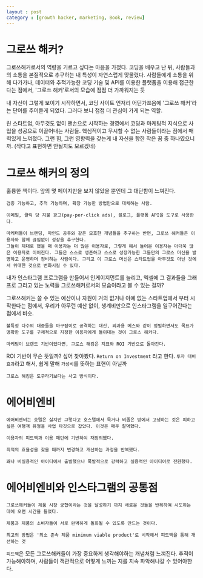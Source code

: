 ```yaml
---
layout : post
category : [growth hacker, marketing, Book, review]
---
```


# 그로쓰 해커?

그로쓰해커로서의 역량을 기르고 싶다는 마음을 가졌다. 
코딩을 배우고 난 뒤, 사람들과의 소통을 본질적으로 추구하는 내 특성이 자연스럽게 맞물렸다. 
사람들에게 소통을 위해 다가가나, 데이터와 추적가능한 코딩 기술 및 API를 이용한 플랫폼을 이용해 접근한다는 점에서, '그로쓰 해커'로서의 모습에 점점 더 가까워지는 듯

내 자신이 그렇게 보이기 시작하면서,
코딩 사이트 언저리 어딘가쯔음에 '그로쓰 해커'라는 단어를 주어듣게 되었다.
그러다 보니 점점 더 관심이 가게 되는 역할.

린 스타트업, 아무것도 없이 맨손으로 시작하는 경영에서 코딩과 마케팅적 지식으로 사업을 성공으로 이끌어내는 사람들.
핵심적이고 무시할 수 없는 사람들이라는 점에서 매력있게 느껴졌다.
그런 힘, 그런 영향력을 갖는게 내 자신을 향한 작은 꿈 중 하나였으니까.
(작다고 표현하면 안될지도 모르겠네)




# 그로쓰 해커의 정의

훌륭한 책이다.
앞의 몇 페이지만을 보지 않았을 뿐인데
그 대단함이 느껴진다.

```
검증 가능하고, 추적 가능하며, 확장 가능한 방법만으로 대체하는 사람.

이메일, 클릭 당 지불 광고(pay-per-click ads), 블로그, 플랫폼 API을 도구로 사용한다.

마케터들이 브랜딩, 마인드 공유와 같은 모호한 개념들을 추구하는 반면, 그로쓰 해커들은 이용자와 함께 끊임없이 성장을 추구한다.
그들이 제대로 했을 때 이용자는 더 많은 이용자로, 그렇게 해서 들어온 이용자는 더더욱 많은 이용자로 이어진다. 그들은 스스로 생존하고 스스로 성장가능한 그들만의 그로스 머신을 발명하고 운영하며 정비하는 사람이다. 그리고 이 그로스 머신은 스타트업을 아무것도 아닌 것에서 위대한 것으로 변화시킬 수 있다.
```

내가 인스타그램 프로그램을 만들어서 인게이지먼트를 늘리고, 엑셀에 그 결과들을 그래프로 그리고 있는 노력들 그로쓰해커로서의 모습이라고 볼 수 있는 걸까?


그로쓰해커는 쓸 수 있는 예산이나 자원이 거의 없거나 아예 없는 스타트업에서 부터 시작한다는 점에서, 우리가 아무런 예산 없이, 생계비만으로 인스타그램을 일구어간다는 점에서 비슷.

```
불특정 다수의 대중들을 마구잡이로 공격하는 대신, 외과용 메스와 같이 정밀하면서도 목표가 명확한 도구를 구체적으로 지정한 이용자에게 들이대는 것이 그로스 해커다.
```


```
마케팅이 브랜드 기반이었다면, 그로스 해킹은 지표와 ROI 기반으로 돌아간다.
```
ROI 기반이 무슨 뜻일까? 싶어 찾아봤다.
`Return on Investment` 라고 한다.
`투자 대비 효과`라고 해서, 쉽게 말해 `가성비`를 뜻하는 표현이 아닐까

```
그로스 해킹은 도구라기보다는 사고 방식이다.
```

# 에어비엔비

```
에어비엔비는 호텔은 싫지만 그렇다고 호스텔에서 묵거나 비좁은 방에서 고생하는 것은 피하고 싶은 여행객 유형을 사업 타깃으로 잡았다. 이것은 매우 잘먹혔다.

이용자의 피드백과 이용 패턴에 기반하여 재정의했다.

최적의 효율성을 찾을 때까지 변경하고 개선하는 과정을 반복했다.

꽤나 비실용적인 아이디에서 출발했으나 폭발적으로 강력하고 실용적인 아이디어로 전환했다.
```

# 에어비엔비와 인스타그램의 공통점

```
그로쓰해커들이 제품 시장 궁합이라는 것을 달성하기 까지 새로운 것들을 반복하여 시도하는 데에 오랜 시간을 들였다.

제품과 제품의 소비자들이 서로 완벽하게 돌화될 수 있도록 만드는 것이다.

최고의 방법은 '최소 존속 제품 minimum viable product'로 시작해서 피드백을 통해 개선하는 것
```

`피드백`은 모든 그로쓰해커들이 가장 중요하게 생각해야하는 개념처럼 느껴진다.
추적이 가능해야하며, 사람들이 객관적으로 어떻게 느끼는 지를 지속 파악해나갈 수 있어야한다.
